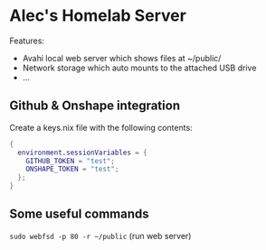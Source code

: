 # Alec's Homelab Server

Features:

- Avahi local web server which shows files at ~/public/
- Network storage which auto mounts to the attached USB drive
- ...

## Github & Onshape integration

Create a keys.nix file with the following contents:

```nix
{
  environment.sessionVariables = {
    GITHUB_TOKEN = "test";
    ONSHAPE_TOKEN = "test";
  };
}
```

## Some useful commands

`sudo webfsd -p 80 -r ~/public` (run web server)
